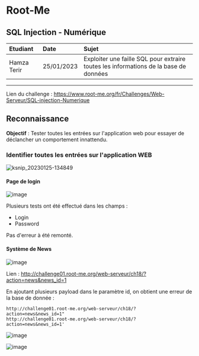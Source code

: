 # Root-Me
## SQL Injection - Numérique

 Etudiant | Date | Sujet 
:---|:---|:---
Hamza Terir | 25/01/2023 | Exploiter une faille SQL pour extraire toutes les informations de la base de données

_____

Lien du challenge : https://www.root-me.org/fr/Challenges/Web-Serveur/SQL-injection-Numerique

## Reconnaissance

**Objectif** : Tester toutes les entrées sur l'application web pour essayer de déclancher un comportement innattendu.

### Identifier toutes les entrées sur l'application WEB

![ksnip_20230125-134849](https://user-images.githubusercontent.com/122984033/214567803-b7b44c41-6705-41d1-a1ff-947b32395810.png)

#### Page de login

![image](https://user-images.githubusercontent.com/122984033/214569739-1c6ec860-3eb3-4d38-b114-e8a457479a79.png)

Plusieurs tests ont été effectué dans les champs : 

- Login
- Password

Pas d'erreur à été remonté.

#### Système de News

![image](https://user-images.githubusercontent.com/122984033/214570072-cf714a75-d05f-4247-8b69-532849b26c75.png)

Lien : http://challenge01.root-me.org/web-serveur/ch18/?action=news&news_id=1

En ajoutant plusieurs payload dans le paramètre id, on obtient une erreur de la base de donnée :

```
http://challenge01.root-me.org/web-serveur/ch18/?action=news&news_id=1"
http://challenge01.root-me.org/web-serveur/ch18/?action=news&news_id=1'
```

![image](https://user-images.githubusercontent.com/122984033/214570180-d50d94fb-2e14-48fd-9280-c1d3f8659b11.png)

![image](https://user-images.githubusercontent.com/122984033/214570474-1c55efa3-a751-4d1b-a0e2-7b5f582eaacd.png)






